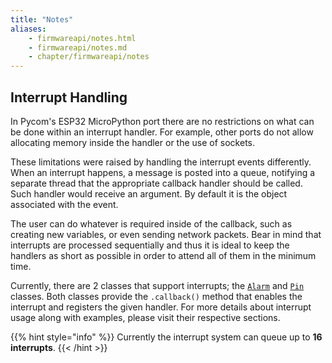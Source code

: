 ```yaml
---
title: "Notes"
aliases:
    - firmwareapi/notes.html
    - firmwareapi/notes.md
    - chapter/firmwareapi/notes
---
```


## Interrupt Handling

In Pycom's ESP32 MicroPython port there are no restrictions on what can be done within an interrupt handler. For example, other ports do not allow allocating memory inside the handler or the use of sockets.

These limitations were raised by handling the interrupt events differently. When an interrupt happens, a message is posted into a queue, notifying a separate thread that the appropriate callback handler should be called. Such handler would receive an argument. By default it is the object associated with the event.

The user can do whatever is required inside of the callback, such as creating new variables, or even sending network packets. Bear in mind that interrupts are processed sequentially and thus it is ideal to keep the handlers as short as possible in order to attend all of them in the minimum time.

Currently, there are 2 classes that support interrupts; the [`Alarm`](../pycom/machine/timer.md#class-timer-alarm-handler-none-s-ms-us-arg-none-periodic-false) and [`Pin`](../pycom/machine/pin) classes. Both classes provide the `.callback()` method that enables the interrupt and registers the given handler. For more details about interrupt usage along with examples, please visit their respective sections.

{{% hint style="info" %}}
Currently the interrupt system can queue up to **16 interrupts**.
{{< /hint >}}
